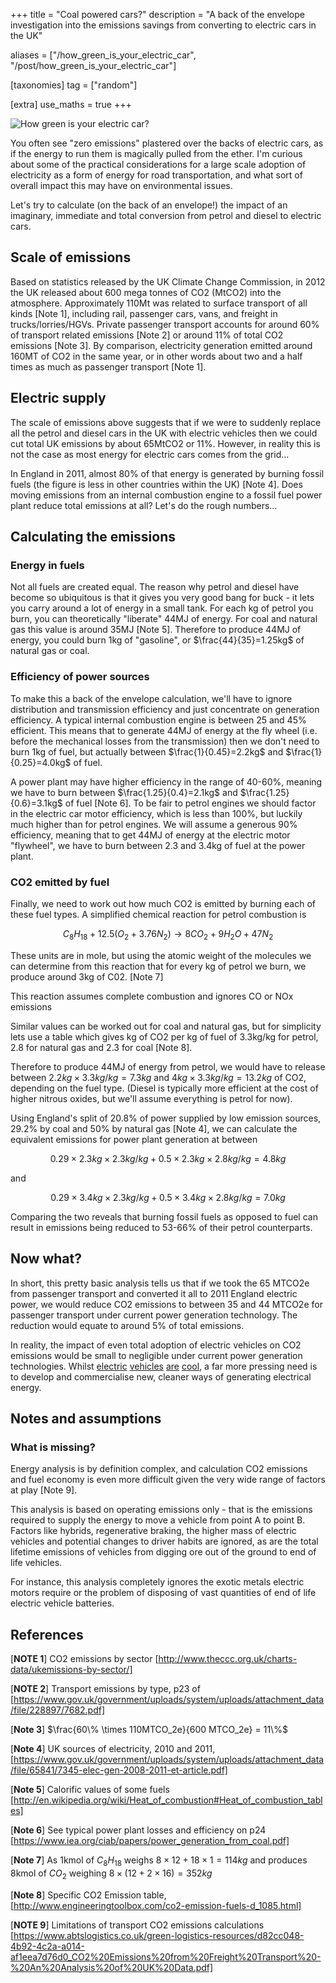 +++
title = "Coal powered cars?"
description = "A back of the envelope investigation into the emissions savings from converting to electric cars in the UK"

aliases = ["/how_green_is_your_electric_car", "/post/how_green_is_your_electric_car"]

[taxonomies]
tag = ["random"]

[extra]
use_maths = true
+++

![How green is your electric car?](https://images.unsplash.com/photo-1458007683879-47560d7e33c3?ixlib=rb-0.3.5&q=80&fm=jpg&crop=entropy&cs=tinysrgb&w=1080&fit=max&ixid=eyJhcHBfaWQiOjExNzczfQ&s=2f0feee29d02fd90ef634c47a0426671)

You often see "zero emissions" plastered over the backs of electric cars, as if
the energy to run them is magically pulled from the ether. I'm curious about
some of the practical considerations for a large scale adoption of electricity
as a form of energy for road transportation, and what sort of overall impact
this may have on environmental issues.

Let's try to calculate (on the back of an envelope!) the impact of an imaginary,
immediate and total conversion from petrol and diesel to electric cars.

## Scale of emissions

Based on statistics released by the UK Climate Change Commission, in 2012 the UK
released about 600 mega tonnes of CO2 (MtCO2) into the atmosphere. Approximately
110Mt was related to surface transport of all kinds [Note 1], including rail,
passenger cars, vans, and freight in trucks/lorries/HGVs. Private passenger
transport accounts for around 60% of transport related emissions [Note 2] or
around 11% of total CO2 emissions [Note 3]. By comparison, electricity
generation emitted around 160MT of CO2 in the same year, or in other words about
two and a half times as much as passenger transport [Note 1].

## Electric supply

The scale of emissions above suggests that if we were to suddenly replace all
the petrol and diesel cars in the UK with electric vehicles then we could cut
total UK emissions by about 65MtCO2 or 11%. However, in reality this is not the
case as most energy for electric cars comes from the grid...

In England in 2011, almost 80% of that energy is generated by burning fossil
fuels (the figure is less in other countries within the UK) [Note 4]. Does
moving emissions from an internal combustion engine to a fossil fuel power plant
reduce total emissions at all? Let's do the rough numbers...

## Calculating the emissions

### Energy in fuels

Not all fuels are created equal. The reason why petrol and diesel have become so
ubiquitous is that it gives you very good bang for buck - it lets you carry
around a lot of energy in a small tank. For each kg of petrol you burn, you can
theoretically "liberate" 44MJ of energy. For coal and natural gas this value is
around 35MJ [Note 5]. Therefore to produce 44MJ of energy, you could burn 1kg of
"gasoline", or $\frac{44}{35}=1.25kg$ of natural gas or coal.

### Efficiency of power sources

To make this a back of the envelope calculation, we'll have to ignore
distribution and transmission efficiency and just concentrate on generation
efficiency. A typical internal combustion engine is between 25 and 45%
efficient. This means that to generate 44MJ of energy at the fly wheel (i.e.
before the mechanical losses from the transmission) then we don't need to burn
1kg of fuel, but actually between $\frac{1}{0.45}=2.2kg$ and
$\frac{1}{0.25}=4.0kg$ of fuel.

A power plant may have higher efficiency in the range of 40-60%, meaning we have
to burn between $\frac{1.25}{0.4}=2.1kg$ and $\frac{1.25}{0.6}=3.1kg$ of fuel
[Note 6]. To be fair to petrol engines we should factor in the electric car
motor efficiency, which is less than 100%, but luckily much higher than for
petrol engines. We will assume a generous 90% efficiency, meaning that to get
44MJ of energy at the electric motor "flywheel", we have to burn between 2.3 and
3.4kg of fuel at the power plant.

### CO2 emitted by fuel

Finally, we need to work out how much CO2 is emitted by burning each of these
fuel types. A simplified chemical reaction for petrol combustion is

$$ C_8 H_{18} + 12.5(O_2 + 3.76N_2) \rightarrow 8CO_2 + 9H_2O + 47N_2$$

These units are in mole, but using the atomic weight of the molecules we can
determine from this reaction that for every kg of petrol we burn, we produce
around 3kg of C02. [Note 7]

This reaction assumes complete combustion and ignores CO or NOx emissions

Similar values can be worked out for coal and natural gas, but for simplicity
lets use a table which gives kg of CO2 per kg of fuel of 3.3kg/kg for petrol,
2.8 for natural gas and 2.3 for coal [Note 8].

Therefore to produce 44MJ of energy from petrol, we would have to release
between $2.2kg \times 3.3kg/kg = 7.3kg$ and $4kg\times3.3kg/kg = 13.2kg$ of CO2,
depending on the fuel type. (Diesel is typically more efficient at the cost of
higher nitrous oxides, but we'll assume everything is petrol for now).

Using England's split of 20.8% of power supplied by low emission sources, 29.2%
by coal and 50% by natural gas [Note 4], we can calculate the equivalent
emissions for power plant generation at between

$$0.29 \times 2.3kg \times 2.3kg/kg + 0.5 \times 2.3kg \times 2.8kg/kg = 4.8kg$$

and

$$0.29 \times 3.4kg \times 2.3kg/kg + 0.5 \times 3.4kg \times 2.8kg/kg = 7.0kg$$

Comparing the two reveals that burning fossil fuels as opposed to fuel can
result in emissions being reduced to 53-66% of their petrol counterparts.

## Now what?

In short, this pretty basic analysis tells us that if we took the 65 MTCO2e from
passenger transport and converted it all to 2011 England electric power, we
would reduce CO2 emissions to between 35 and 44 MTCO2e for passenger transport
under current power generation technology. The reduction would equate to around
5% of total emissions.

In reality, the impact of even total adoption of electric vehicles on CO2
emissions would be small to negligible under current power generation
technologies. Whilst
[electric](http://www.tudelft.nl/en/current/latest-news/article/detail/studenten-breken-wereldrecord-0-100-acceleratie-1/)
[vehicles](https://vimeo.com/69173273)
[are](http://www.teslamotors.com/en_GB/models)
[cool](http://www.fiaformulae.com/), a far more pressing need is to develop and
commercialise new, cleaner ways of generating electrical energy.

## Notes and assumptions

### What is missing?

Energy analysis is by definition complex, and calculation CO2 emissions and fuel
economy is even more difficult given the very wide range of factors at play
[Note 9].

This analysis is based on operating emissions only - that is the emissions
required to supply the energy to move a vehicle from point A to point B. Factors
like hybrids, regenerative braking, the higher mass of electric vehicles and
potential changes to driver habits are ignored, as are the total lifetime
emissions of vehicles from digging ore out of the ground to end of life
vehicles.

For instance, this analysis completely ignores the exotic metals electric motors
require or the problem of disposing of vast quantities of end of life electric
vehicle batteries.

## References

[**NOTE 1**] CO2 emissions by sector [http://www.theccc.org.uk/charts-data/ukemissions-by-sector/]

[**NOTE 2**] Transport emissions by type, p23 of [https://www.gov.uk/government/uploads/system/uploads/attachment_data/file/228897/7682.pdf]

[**Note 3**] $\frac{60\% \times 110MTCO_2e}{600 MTCO_2e} = 11\%$

[**Note 4**] UK sources of electricity, 2010 and 2011, [https://www.gov.uk/government/uploads/system/uploads/attachment_data/file/65841/7345-elec-gen-2008-2011-et-article.pdf]

[**Note 5**] Calorific values of some fuels [http://en.wikipedia.org/wiki/Heat_of_combustion#Heat_of_combustion_tables]

[**Note 6**] See typical power plant losses and efficiency on p24 [https://www.iea.org/ciab/papers/power_generation_from_coal.pdf]

[**Note 7**] As 1kmol of $C_8 H_18$ weighs $8\times 12 + 18 \times 1 = 114kg$ and produces 8kmol of $CO_2$  weighing $8\times(12 + 2\times 16) = 352kg$

[**Note 8**] Specific CO2 Emission table, [http://www.engineeringtoolbox.com/co2-emission-fuels-d_1085.html]

[**NOTE 9**] Limitations of transport CO2 emissions calculations [https://www.abtslogistics.co.uk/green-logistics-resources/d82cc048-4b92-4c2a-a014-af1eea7d76d0_CO2%20Emissions%20from%20Freight%20Transport%20-%20An%20Analysis%20of%20UK%20Data.pdf]
